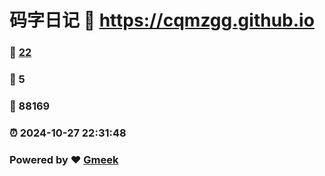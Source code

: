 # 码字日记 :link: https://cqmzgg.github.io 
### :page_facing_up: [22](https://cqmzgg.github.io/tag.html) 
### :speech_balloon: 5 
### :hibiscus: 88169 
### :alarm_clock: 2024-10-27 22:31:48 
### Powered by :heart: [Gmeek](https://github.com/Meekdai/Gmeek)
